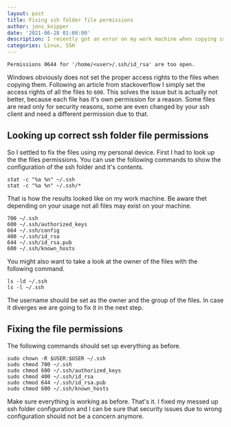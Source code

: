 ```yaml
---
layout: post
title: Fixing ssh folder file permissions
author: jens_knipper
date: '2021-06-28 01:00:00'
description: I recently got an error on my work machine when copying ssh keys from Windows into WSL Linux. The error stated that the permissions were to open for my private key. 
categories: Linux, SSH
---
```

```
Permissions 0644 for '/home/<user>/.ssh/id_rsa' are too open.
```
Windows obviously does not set the proper access rights to the files when copying them.
Following an article from stackoverflow I simply set the access rights of all the files to `600`.
This solves the issue but is actually not better, because each file has it's own permission for a reason.
Some files are read only for security reasons, some are even changed by your ssh client and need a different permission due to that.

## Looking up correct ssh folder file permissions

So I settled to fix the files using my personal device.
First I had to look up the the files permissions. 
You can use the following commands to show the configuration of the ssh folder and it's contents.
```
stat -c "%a %n" ~/.ssh
stat -c "%a %n" ~/.ssh/*
```
That is how the results looked like on my work machine.
Be aware thet depending on your usage not all files may exist on your machine.
```
700 ~/.ssh
600 ~/.ssh/authorized_keys
664 ~/.ssh/config
400 ~/.ssh/id_rsa
644 ~/.ssh/id_rsa.pub
600 ~/.ssh/known_hosts
```
You might also want to take a look at the owner of the files with the following command.
```
ls -ld ~/.ssh
ls -l ~/.ssh
```
The username should be set as the owner and the group of the files.
In case it diverges we are going to fix it in the next step.

## Fixing the file permissions 

The following commands should set up everything as before.
```
sudo chown -R $USER:$USER ~/.ssh
sudo chmod 700 ~/.ssh
sudo chmod 600 ~/.ssh/authorized_keys
sudo chmod 400 ~/.ssh/id_rsa
sudo chmod 644 ~/.ssh/id_rsa.pub
sudo chmod 600 ~/.ssh/known_hosts
```
Make sure everything is working as before.
That's it. 
I fixed my messed up ssh folder configuration and I can be sure that security issues due to wrong configuration should not be a concern anymore.
